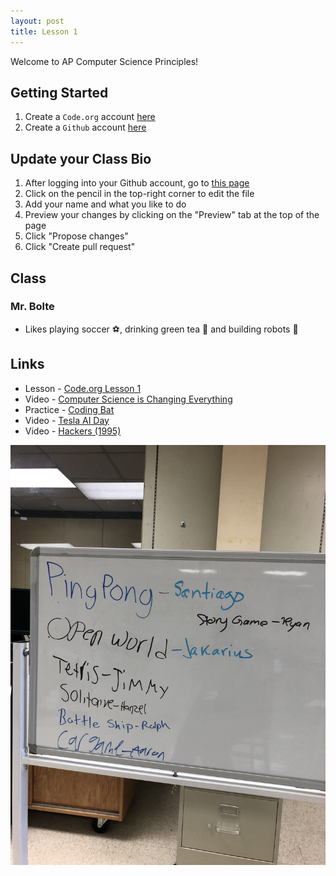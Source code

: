 ```yaml
---
layout: post
title: Lesson 1
---
```


Welcome to AP Computer Science Principles!

<!--- I wonder if I can add something sneaky in here... --->

## Getting Started

1. Create a `Code.org` account [here](https://studio.code.org/join/FDCMXL)
2. Create a `Github` account [here](https://github.com/signup)

## Update your Class Bio

1. After logging into your Github account, go to [this page](https://github.com/codekansas/teals-2022/blob/master/_posts/2022-08-29-lesson-1.md)
2. Click on the pencil in the top-right corner to edit the file
3. Add your name and what you like to do
4. Preview your changes by clicking on the "Preview" tab at the top of the page
5. Click "Propose changes"
6. Click "Create pull request"

## Class

### Mr. Bolte

- Likes playing soccer ⚽, drinking green tea 🥤 and building robots 🤖

## Links

- Lesson - [Code.org Lesson 1](https://studio.code.org/s/csp1-2022/lessons/1)
- Video - [Computer Science is Changing Everything](https://www.youtube.com/watch?v=QvyTEx1wyOY)
- Practice - [Coding Bat](https://codingbat.com/)
- Video - [Tesla AI Day](https://youtu.be/j0z4FweCy4M?t=7570)
- Video - [Hackers (1995)](https://www.youtube.com/watch?v=wlMvYx11V-Y)

![](/assets/images/game_design_whiteboard.jpeg)
